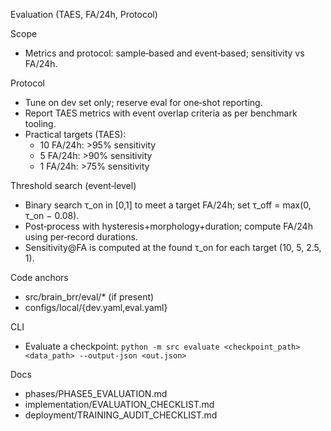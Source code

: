 Evaluation (TAES, FA/24h, Protocol)

Scope
- Metrics and protocol: sample‑based and event‑based; sensitivity vs FA/24h.

Protocol
- Tune on dev set only; reserve eval for one‑shot reporting.
- Report TAES metrics with event overlap criteria as per benchmark tooling.
- Practical targets (TAES):
  - 10 FA/24h: >95% sensitivity
  - 5 FA/24h: >90% sensitivity
  - 1 FA/24h: >75% sensitivity

Threshold search (event‑level)
- Binary search τ_on in [0,1] to meet a target FA/24h; set τ_off = max(0, τ_on − 0.08).
- Post‑process with hysteresis+morphology+duration; compute FA/24h using per‑record durations.
- Sensitivity@FA is computed at the found τ_on for each target (10, 5, 2.5, 1).

Code anchors
- src/brain_brr/eval/* (if present)
- configs/local/{dev.yaml,eval.yaml}

CLI
- Evaluate a checkpoint: `python -m src evaluate <checkpoint_path> <data_path> --output-json <out.json>`

Docs
- phases/PHASE5_EVALUATION.md
- implementation/EVALUATION_CHECKLIST.md
- deployment/TRAINING_AUDIT_CHECKLIST.md
